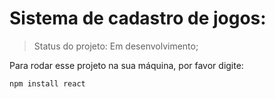# Sistema de cadastro de jogos:

> Status do projeto: Em desenvolvimento;

Para rodar esse projeto na sua máquina, por favor digite:

```
npm install react
```
